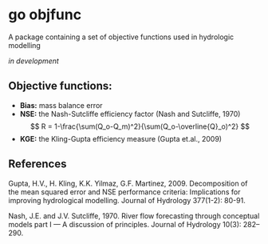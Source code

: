 # go objfunc

A package containing a set of objective functions used in hydrologic modelling

*in development*

## Objective functions:

* **Bias:** mass balance error
* **NSE:** the Nash-Sutcliffe efficiency factor (Nash and Sutcliffe, 1970)
    $$
        R = 1-\frac{\sum(Q_o-Q_m)^2}{\sum(Q_o-\overline{Q}_o)^2}
    $$
* **KGE:** the Kling-Gupta efficiency measure (Gupta et.al., 2009)

## References

Gupta, H.V., H. Kling, K.K. Yilmaz, G.F. Martinez, 2009. Decomposition of the mean squared error and NSE performance criteria: Implications for improving hydrological modelling. Journal of Hydrology 377(1-2): 80-91.

Nash, J.E. and J.V. Sutcliffe, 1970. River flow forecasting through conceptual models part I — A discussion of principles. Journal of Hydrology 10(3): 282–290.